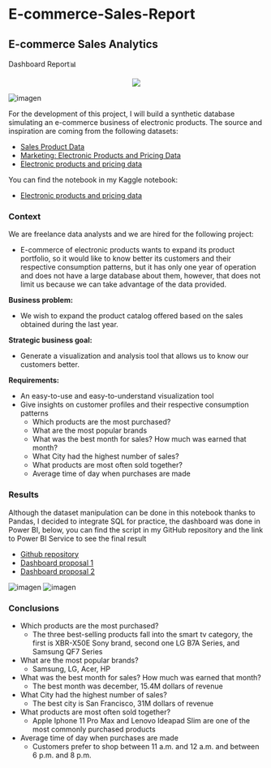 # E-commerce-Sales-Report

## E-commerce Sales Analytics

Dashboard Report📊

<p align="center">
  <img src="https://user-images.githubusercontent.com/99104425/225097640-8ec22d67-0c02-4b5f-9cfd-0c3321e66cd9.png" />
</p>

![imagen](https://user-images.githubusercontent.com/99104425/225097640-8ec22d67-0c02-4b5f-9cfd-0c3321e66cd9.png)

For the development of this project, I will build a synthetic database simulating an e-commerce business of electronic products. The source and inspiration are coming from the following datasets:

- [Sales Product Data](https://www.kaggle.com/datasets/knightbearr/sales-product-data)
- [Marketing: Electronic Products and Pricing Data](https://www.kaggle.com/datasets/arashnic/e-product-pricing)
- [Electronic products and pricing data](https://data.world/datafiniti/electronic-products-and-pricing-data)

You can find the notebook in my Kaggle notebook: 
- [Electronic products and pricing data](https://www.kaggle.com/code/armandodelahoya/e-commerce-analytics-report)

### Context

We are freelance data analysts and we are hired for the following project: 
- E-commerce of electronic products wants to expand its product portfolio, so it would like to know better its customers and their respective consumption patterns, but it has only one year of operation and does not have a large database about them, however, that does not limit us because we can take advantage of the data provided. 

**Business problem:**
- We wish to expand the product catalog offered based on the sales obtained during the last year. 

**Strategic business goal:**
- Generate a visualization and analysis tool that allows us to know our customers better.

**Requirements:**
- An easy-to-use and easy-to-understand visualization tool
- Give insights on customer profiles and their respective consumption patterns
    - Which products are the most purchased?
    - What are the most popular brands
    - What was the best month for sales? How much was earned that month?
    - What City had the highest number of sales?
    - What products are most often sold together?
    - Average time of day when purchases are made
 

### Results 

Although the dataset manipulation can be done in this notebook thanks to Pandas, I decided to integrate SQL for practice, the dashboard was done in Power BI, below, you can find the script in my GitHub repository and the link to Power BI Service to see the final result

- [Github repository](https://github.com/ArmandoLazalde/E-commerce-Sales-Report)
- [Dashboard proposal 1](https://app.powerbi.com/view?r=eyJrIjoiZjI5Y2I0NTMtNGFiNy00OTNhLThhMzAtNWFlMTAzOTUzMDAyIiwidCI6IjAyNDlhNTcxLWI5YTItNGNhMi1iOTNiLTIwYzc3MDg4ZjA4YiJ9&pageName=ReportSection)
- [Dashboard proposal 2]()


![imagen](https://user-images.githubusercontent.com/99104425/225099195-8f3c6e23-a50d-44c7-834c-950552e73e40.png)
![imagen](https://user-images.githubusercontent.com/99104425/225099337-22bc389e-4ac1-463e-9f8c-85d28d21a0fc.png)

### Conclusions

 - Which products are the most purchased?
     - The three best-selling products fall into the smart tv category, the first is XBR-X50E Sony brand, second one LG B7A Series, and Samsung QF7 Series
 - What are the most popular brands?
     - Samsung, LG, Acer, HP
 - What was the best month for sales? How much was earned that month?
     - The best month was december, 15.4M dollars of revenue
 - What City had the highest number of sales?
     - The best city is San Francisco, 31M dollars of revenue
 - What products are most often sold together?
     - Apple Iphone 11 Pro Max and Lenovo Ideapad Slim are one of the most commonly purchased products
 - Average time of day when purchases are made
     - Customers prefer to shop between 11 a.m. and 12 a.m. and between 6 p.m. and 8 p.m.
